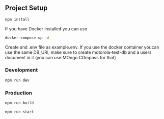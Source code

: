 
## Project Setup

```sh
npm install
```

If you have Docker installed you can use 
```sh
docker-compose up -d
```
Create and .env file as example.env. 
If you use the docker container youcan use the same DB_URI, make sure to create motorola-test-db and a users document in it (you can use MOngo COmpass for that)  
###  Development

```sh
npm run dev
```

### Production

```sh
npm run build
```
```sh
npm run start
```
